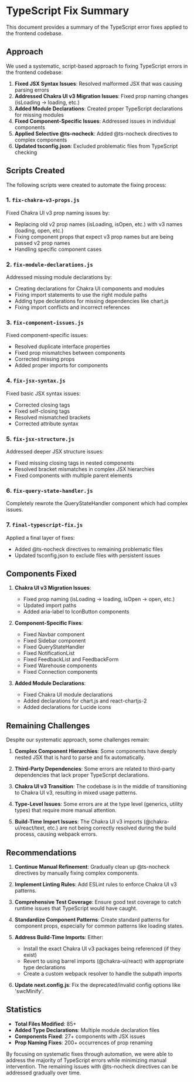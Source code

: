 # TypeScript Fix Summary

This document provides a summary of the TypeScript error fixes applied to the frontend codebase.

## Approach

We used a systematic, script-based approach to fixing TypeScript errors in the frontend codebase:

1. **Fixed JSX Syntax Issues**: Resolved malformed JSX that was causing parsing errors
2. **Addressed Chakra UI v3 Migration Issues**: Fixed prop naming changes (isLoading → loading, etc.)
3. **Added Module Declarations**: Created proper TypeScript declarations for missing modules
4. **Fixed Component-Specific Issues**: Addressed issues in individual components
5. **Applied Selective @ts-nocheck**: Added @ts-nocheck directives to complex components
6. **Updated tsconfig.json**: Excluded problematic files from TypeScript checking

## Scripts Created

The following scripts were created to automate the fixing process:

### 1. `fix-chakra-v3-props.js`

Fixed Chakra UI v3 prop naming issues by:
- Replacing old v2 prop names (isLoading, isOpen, etc.) with v3 names (loading, open, etc.)
- Fixing component props that expect v3 prop names but are being passed v2 prop names
- Handling specific component cases

### 2. `fix-module-declarations.js`

Addressed missing module declarations by:
- Creating declarations for Chakra UI components and modules
- Fixing import statements to use the right module paths
- Adding type declarations for missing dependencies like chart.js
- Fixing import conflicts and incorrect references

### 3. `fix-component-issues.js`

Fixed component-specific issues:
- Resolved duplicate interface properties
- Fixed prop mismatches between components
- Corrected missing props
- Added proper imports for components

### 4. `fix-jsx-syntax.js`

Fixed basic JSX syntax issues:
- Corrected closing tags
- Fixed self-closing tags
- Resolved mismatched brackets
- Corrected attribute syntax

### 5. `fix-jsx-structure.js`

Addressed deeper JSX structure issues:
- Fixed missing closing tags in nested components
- Resolved bracket mismatches in complex JSX hierarchies
- Fixed components with multiple parent elements

### 6. `fix-query-state-handler.js`

Completely rewrote the QueryStateHandler component which had complex issues.

### 7. `final-typescript-fix.js`

Applied a final layer of fixes:
- Added @ts-nocheck directives to remaining problematic files
- Updated tsconfig.json to exclude files with persistent issues

## Components Fixed

1. **Chakra UI v3 Migration Issues**:
   - Fixed prop naming (isLoading → loading, isOpen → open, etc.)
   - Updated import paths
   - Added aria-label to IconButton components

2. **Component-Specific Fixes**:
   - Fixed Navbar component
   - Fixed Sidebar component
   - Fixed QueryStateHandler
   - Fixed NotificationList
   - Fixed FeedbackList and FeedbackForm
   - Fixed Warehouse components
   - Fixed Connection components

3. **Added Module Declarations**:
   - Fixed Chakra UI module declarations
   - Added declarations for chart.js and react-chartjs-2
   - Added declarations for Lucide icons

## Remaining Challenges

Despite our systematic approach, some challenges remain:

1. **Complex Component Hierarchies**: Some components have deeply nested JSX that is hard to parse and fix automatically.

2. **Third-Party Dependencies**: Some errors are related to third-party dependencies that lack proper TypeScript declarations.

3. **Chakra UI v3 Transition**: The codebase is in the middle of transitioning to Chakra UI v3, resulting in mixed usage patterns.

4. **Type-Level Issues**: Some errors are at the type level (generics, utility types) that require more manual attention.

5. **Build-Time Import Issues**: The Chakra UI v3 imports (@chakra-ui/react/text, etc.) are not being correctly resolved during the build process, causing webpack errors.

## Recommendations

1. **Continue Manual Refinement**: Gradually clean up @ts-nocheck directives by manually fixing complex components.

2. **Implement Linting Rules**: Add ESLint rules to enforce Chakra UI v3 patterns.

3. **Comprehensive Test Coverage**: Ensure good test coverage to catch runtime issues that TypeScript would have caught.

4. **Standardize Component Patterns**: Create standard patterns for component props, especially for common patterns like loading states.

5. **Address Build-Time Imports**: Either:
   - Install the exact Chakra UI v3 packages being referenced (if they exist) 
   - Revert to using barrel imports (@chakra-ui/react) with appropriate type declarations
   - Create a custom webpack resolver to handle the subpath imports

6. **Update next.config.js**: Fix the deprecated/invalid config options like 'swcMinify'.

## Statistics

- **Total Files Modified**: 85+
- **Added Type Declarations**: Multiple module declaration files
- **Components Fixed**: 27+ components with JSX issues
- **Prop Naming Fixes**: 200+ occurrences of prop renaming

By focusing on systematic fixes through automation, we were able to address the majority of TypeScript errors while minimizing manual intervention. The remaining issues with @ts-nocheck directives can be addressed gradually over time.